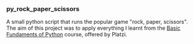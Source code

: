 ### py_rock_paper_scissors
A small python script that runs the popular game "rock, paper, scissors". The aim of this project was to apply everything I learnt from the [Basic Fundaments of Python](https://platzi.com/p/Javiff8/curso/4227-python/diploma/detalle/) course, offered by Platzi.

